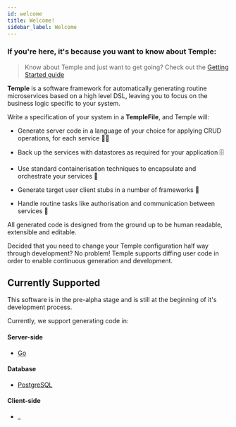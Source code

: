 ```yaml
---
id: welcome
title: Welcome!
sidebar_label: Welcome
---
```


### If you're here, it's because you want to know about Temple: 

> Know about Temple and just want to get going? Check out the [Getting Started guide](getting-started.md)



**Temple** is a software framework for automatically generating routine microservices based on a high level DSL, leaving you to focus on the business logic specific to your system.

Write a specification of your system in a **TempleFile**, and Temple will:

* Generate server code in a language of your choice for applying CRUD operations, for each service 👩‍💻

* Back up the services with datastores as required for your application 🗄

* Use standard containerisation techniques to encapsulate and orchestrate your services 🎼

* Generate target user client stubs in a number of frameworks 📲

* Handle routine tasks like authorisation and communication between services 🛑

All generated code is designed from the ground up to be human readable, extensible and editable. 

Decided that you need to change your Temple configuration half way through development? No problem! Temple supports diffing user code in order to enable continuous generation and development.



## Currently Supported

This software is in the pre-alpha stage and is still at the beginning of it's development process. 

Currently, we support generating code in:

#### Server-side

* [Go](http://golang.org)

#### Database

*  [PostgreSQL](https://www.postgresql.org/)

#### Client-side 

* _ 